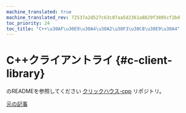 ```yaml
---
machine_translated: true
machine_translated_rev: 72537a2d527c63c07aa5d2361a8829f3895cf2bd
toc_priority: 24
toc_title: "C++\u30AF\u30E9\u30A4\u30A2\u30F3\u30C8\u30E9\u30A4"
---
```


# C++クライアントライ {#c-client-library}

のREADMEを参照してください [クリックハウス-cpp](https://github.com/ClickHouse/clickhouse-cpp) リポジトリ。

[元の記事](https://clickhouse.com/docs/en/interfaces/cpp/) <!--hide-->
